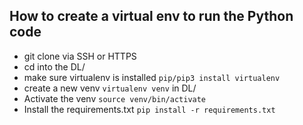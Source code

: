 ## How to create a virtual env to run the Python code
- git clone via SSH or HTTPS
- cd into the DL/
- make sure virtualenv is installed  `pip/pip3 install virtualenv`
- create a new venv `virtualenv venv` in DL/
- Activate the venv `source venv/bin/activate`
- Install the requirements.txt `pip install -r requirements.txt`